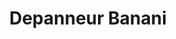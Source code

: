 ---
title: "Depanneur Banani"
url: /hawkesbury/depanneur-banani-nelson-street-west/
shop: Lebensmittel
---